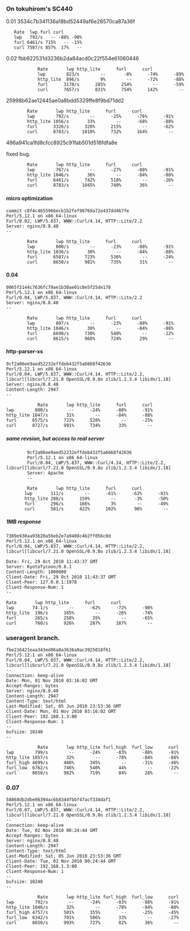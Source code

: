 ### On tokuhirom's SC440

0.01 3534c7b341136a18bd52449af6e28570ca87a36f

       Rate  lwp furl curl
       lwp   792/s   -- -88% -90%
       furl 6461/s 715%   -- -15%
       curl 7587/s 857%  17%   --

0.02 fbb922531d3236b2da84acd0c22f554e61060446

                Rate       lwp http_lite      furl      curl
                lwp        823/s        --       -8%      -74%      -89%
                http_lite  896/s        9%        --      -72%      -88%
                furl      3170/s      285%      254%        --      -59%
                curl      7657/s      831%      754%      142%        --

25998b62ae12445ae0a8bdd5329ffe8f9bd71dd2

            Rate       lwp http_lite      furl      curl
            lwp        792/s        --      -25%      -76%      -91%
            http_lite 1056/s       33%        --      -68%      -88%
            furl      3326/s      320%      215%        --      -62%
            curl      8783/s     1010%      732%      164%        --

496a941ca1fd8cfcc8925c91fab501d516fdfa8e

fixed bug.

            Rate       lwp http_lite      furl      curl
            lwp        767/s        --      -27%      -88%      -91%
            http_lite 1046/s       36%        --      -84%      -88%
            furl      6461/s      742%      518%        --      -26%
            curl      8783/s     1045%      740%       36%        --

#### micro optimization

    commit c8f4c4655966ecb1b2fef98769a72e437dd467fe
    Perl/5.12.1 on x86_64-linux
    Furl/0.02, LWP/5.837, WWW::Curl/4.14, HTTP::Lite/2.2
    Server: nginx/0.8.48
    --

            Rate       lwp http_lite      furl      curl
            lwp        800/s        --      -23%      -88%      -91%
            http_lite 1036/s       30%        --      -84%      -88%
            furl      6587/s      723%      536%        --      -24%
            curl      8650/s      981%      735%       31%        --

#### 0.04

    0065f2144c7636fc79ae1b30ae01c8e5f25de178
    Perl/5.12.1 on x86_64-linux
    Furl/0.04, LWP/5.837, WWW::Curl/4.14, HTTP::Lite/2.2
    Server: nginx/0.8.48
    --

            Rate       lwp http_lite      furl      curl
            lwp        807/s        --      -23%      -88%      -91%
            http_lite 1046/s       30%        --      -84%      -88%
            furl      6698/s      730%      540%        --      -22%
            curl      8615/s      968%      724%       29%        --

#### http-parser-xs

    9cf2a06ee9aed52232effdeb432f5a6668f42636
    Perl/5.12.1 on x86_64-linux
    Furl/0.04, LWP/5.837, WWW::Curl/4.14, HTTP::Lite/2.2, libcurl[libcurl/7.21.0 OpenSSL/0.9.8o zlib/1.2.3.4 libidn/1.18]
    Server: nginx/0.8.48
    Content-Length: 2947
    --

                Rate       lwp http_lite      furl      curl
    lwp        800/s        --      -24%      -88%      -91%
    http_lite 1047/s       31%        --      -84%      -88%
    furl      6575/s      722%      528%        --      -25%
    curl      8727/s      991%      734%       33%        --

##### same revsion, but access to real server

            9cf2a06ee9aed52232effdeb432f5a6668f42636
            Perl/5.12.1 on x86_64-linux
            Furl/0.04, LWP/5.837, WWW::Curl/4.14, HTTP::Lite/2.2, libcurl[libcurl/7.21.0 OpenSSL/0.9.8o zlib/1.2.3.4 libidn/1.18]
            Server: Apache
            --

            Rate       lwp http_lite      furl      curl
           lwp       111/s        --      -61%      -62%      -81%
           http_lite 288/s      159%        --       -3%      -50%
           furl      296/s      166%        3%        --      -49%
           curl      581/s      422%      102%       96%        --

##### 1MB response

    7389e930aa93b20a56eb2e7a9408c4b2ff056c8d
    Perl/5.12.1 on x86_64-linux
    Furl/0.04, LWP/5.837, WWW::Curl/4.14, HTTP::Lite/2.2, libcurl[libcurl/7.21.0 OpenSSL/0.9.8o zlib/1.2.3.4 libidn/1.18]

    Date: Fri, 29 Oct 2010 11:43:37 GMT
    Server: KyotoTycoon/0.8.1
    Content-Length: 1000000
    Client-Date: Fri, 29 Oct 2010 11:43:37 GMT
    Client-Peer: 127.0.0.1:1978
    Client-Response-Num: 1
    --

    Rate       lwp http_lite      furl      curl
    lwp       74.1/s        --      -62%      -72%      -90%
    http_lite  196/s      165%        --      -26%      -74%
    furl       265/s      258%       35%        --      -65%
    curl       760/s      926%      287%      187%        --

### useragent branch.

    fbe216421eaa343ed86a8a3636a9ac3925018f61
    Perl/5.12.1 on x86_64-linux
    Furl/0.04, LWP/5.837, WWW::Curl/4.14, HTTP::Lite/2.2, libcurl[libcurl/7.21.0 OpenSSL/0.9.8o zlib/1.2.3.4 libidn/1.18]
    --
    Connection: keep-alive
    Date: Mon, 01 Nov 2010 03:16:02 GMT
    Accept-Ranges: bytes
    Server: nginx/0.8.48
    Content-Length: 2947
    Content-Type: text/html
    Last-Modified: Sat, 05 Jun 2010 23:53:36 GMT
    Client-Date: Mon, 01 Nov 2010 03:16:02 GMT
    Client-Peer: 192.168.1.3:80
    Client-Response-Num: 1
    --
    bufsize: 10240
    --
    
                Rate       lwp http_lite furl_high  furl_low      curl
    lwp        799/s        --      -24%      -83%      -88%      -91%
    http_lite 1057/s       32%        --      -78%      -84%      -88%
    furl_high 4699/s      488%      345%        --      -31%      -46%
    furl_low  6762/s      746%      540%       44%        --      -22%
    curl      8650/s      982%      719%       84%       28%        --

### 0.07


    58868db2dbe06394ac6b8344fbbf47acf334daf1
    Perl/5.12.1 on x86_64-linux
    Furl/0.07, LWP/5.837, WWW::Curl/4.14, HTTP::Lite/2.2, libcurl[libcurl/7.21.0 OpenSSL/0.9.8o zlib/1.2.3.4 libidn/1.18]
    --
    Connection: keep-alive
    Date: Tue, 02 Nov 2010 00:24:44 GMT
    Accept-Ranges: bytes
    Server: nginx/0.8.48
    Content-Length: 2947
    Content-Type: text/html
    Last-Modified: Sat, 05 Jun 2010 23:53:36 GMT
    Client-Date: Tue, 02 Nov 2010 00:24:44 GMT
    Client-Peer: 192.168.1.3:80
    Client-Response-Num: 1
    --
    bufsize: 10240
    --

                Rate       lwp http_lite furl_high  furl_low      curl
    lwp        792/s        --      -24%      -83%      -88%      -91%
    http_lite 1046/s       32%        --      -78%      -84%      -88%
    furl_high 4757/s      501%      355%        --      -25%      -45%
    furl_low  6342/s      701%      506%       33%        --      -27%
    curl      8650/s      993%      727%       82%       36%        --

